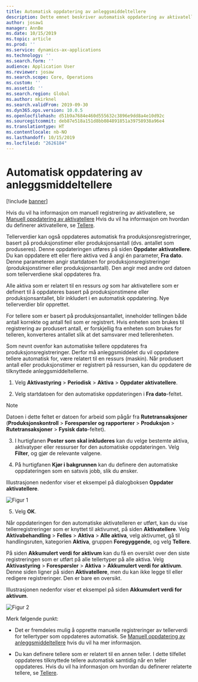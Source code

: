 ```yaml
---
title: Automatisk oppdatering av anleggsmiddeltellere
description: Dette emnet beskriver automatisk oppdatering av aktivatellere i Aktivastyring.
author: josaw1
manager: AnnBe
ms.date: 10/15/2019
ms.topic: article
ms.prod: ''
ms.service: dynamics-ax-applications
ms.technology: ''
ms.search.form: ''
audience: Application User
ms.reviewer: josaw
ms.search.scope: Core, Operations
ms.custom: ''
ms.assetid: ''
ms.search.region: Global
ms.author: mkirknel
ms.search.validFrom: 2019-09-30
ms.dyn365.ops.version: 10.0.5
ms.openlocfilehash: d51b9a7684e460d555632c3896e9dd8a4e10d92c
ms.sourcegitcommit: deb87e518a151d8bb084891851a39758938a96e4
ms.translationtype: HT
ms.contentlocale: nb-NO
ms.lasthandoff: 10/15/2019
ms.locfileid: "2626184"
---
```

# <a name="automatic-update-of-asset-counters"></a>Automatisk oppdatering av anleggsmiddeltellere

[!include [banner](../../includes/banner.md)]

Hvis du vil ha informasjon om manuell registrering av aktivatellere, se [Manuell oppdatering av aktivatellere](../work-orders/manual-update-of-asset-counters.md) Hvis du vil ha informasjon om hvordan du definerer aktivatellere, se [Tellere](../setup-for-objects/counters.md).

Tellerverdier kan også oppdateres automatisk fra produksjonsregistreringer, basert på produksjonstimer eller produksjonsantall (dvs. antallet som produseres). Denne oppdateringen utføres på siden **Oppdater aktivatellere**. Du kan oppdatere ett eller flere aktiva ved å angi én parameter, **Fra dato**. Denne parameteren angir startdatoen for produksjonsregistreringer (produksjonstimer eller produksjonsantall). Den angir med andre ord datoen som tellerverdiene skal oppdateres fra.

Alle aktiva som er relatert til en ressurs *og* som har aktivatellere som er definert til å oppdateres basert på produksjonstimene eller produksjonsantallet, blir inkludert i en automatisk oppdatering. Nye tellerverdier blir opprettet.

For tellere som er basert på produksjonsantallet, inneholder tellingen både antall korrekte og antall feil som er registrert. Hvis enheten som brukes til registrering av produsert antall, er forskjellig fra enheten som brukes for telleren, konverteres antallet slik at det samsvarer med tellerenheten.

Som nevnt ovenfor kan automatiske tellere oppdateres fra produksjonsregistreringer. Derfor må anleggsmiddelet du vil oppdatere tellere automatisk for, være relatert til en ressurs (maskin). Når produsert antall eller produksjonstimer er registrert på ressursen, kan du oppdatere de tilknyttede anleggsmiddeltellerne.

1. Velg **Aktivastyring** > **Periodisk** > **Aktiva** > **Oppdater aktivatellere**.

2. Velg startdatoen for den automatiske oppdateringen i **Fra dato**-feltet.

>[!NOTE]
>Datoen i dette feltet er datoen for arbeid som pågår fra **Rutetransaksjoner** (**Produksjonskontroll** > **Forespørsler og rapporterer** > **Produksjon** > **Rutetransaksjoner** > **Fysisk dato**-feltet).

3. I hurtigfanen **Poster som skal inkluderes** kan du velge bestemte aktiva, aktivatyper eller ressurser for den automatiske oppdateringen. Velg **Filter**, og gjør de relevante valgene.

4. På hurtigfanen **Kjør i bakgrunnen** kan du definere den automatiske oppdateringen som en satsvis jobb, slik du ønsker.

Illustrasjonen nedenfor viser et eksempel på dialogboksen **Oppdater aktivatellere**.

![Figur 1](media/12-work-orders.png)

5. Velg **OK**. 

Når oppdateringen for den automatiske aktivatelleren er utført, kan du vise tellerregistreringer som er knyttet til aktivumet, på siden **Aktivatellere**. Velg **Aktivabehandling** > **Felles** > **Aktiva** > **Alle aktiva**, velg aktivumet, gå til handlingsruten, kategorien **Aktiva**, gruppen **Foregyggende**, og velg **Tellere**.

På siden **Akkumulert verdi for aktivum** kan du få en oversikt over den siste registreringen som er utført på alle tellertyper på alle aktiva. Velg **Aktivastyring** > **Forespørsler** > **Aktiva** > **Akkumulert verdi for aktivum**. Denne siden ligner på siden **Aktivatellere**, men du kan ikke legge til eller redigere registreringer. Den er bare en oversikt.

Illustrasjonen nedenfor viser et eksempel på siden **Akkumulert verdi for aktivum**.

![Figur 2](media/13-work-orders.png)

Merk følgende punkt:

- Det er fremdeles mulig å opprette manuelle registreringer av tellerverdi for tellertyper som oppdateres automatisk. Se [Manuell oppdatering av anleggsmiddeltellere](../work-orders/manual-update-of-asset-counters.md) hvis du vil ha mer informasjon.

- Du kan definere tellere som er relatert til en annen teller. I dette tilfellet oppdateres tilknyttede tellere automatisk samtidig når en teller oppdateres. Hvis du vil ha informasjon om hvordan du definerer relaterte tellere, se [Tellere](../setup-for-objects/counters.md).

